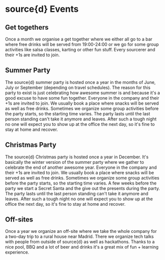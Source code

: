 # source{d} Events

## Get togethers
Once a month we organise a get together where we either all go to a bar where free drinks will be served from 19:00-24:00 or we go for some group activities like salsa classes, karting or other fun stuff. Every sourcerer and their +1s are invited to join.

## Summer Party
The source{d} summer party is hosted once a year in the months of June, July or September (depending on travel schedules). The reason for this party to exist is just celebrating how awesome summer is and because it's a good excuse to have some fun together. Everyone in the company and their +1s are invited to join. We usually book a place where snacks will be served as well as free drinks. Sometimes we organize some group activities before the party starts, so the starting time varies. The party lasts until the last person standing can't take it anymore and leaves. After such a tough night no one will expect you to show up at the office the next day, so it's fine to stay at home and recover.

## Christmas Party
The source{d} Christmas party is hosted once a year in December. It's basically the winter version of the summer party where we gather to celebrate the end of another awesome year. Everyone in the company and their +1s are invited to join. We usually book a place where snacks will be served as well as free drinks. Sometimes we organize some group activities before the party starts, so the starting time varies. A few weeks before the party we start a Secret Santa and the give out the presents during the party. The party lasts until the last person standing can't take it anymore and leaves. After such a tough night no one will expect you to show up at the office the next day, so it's fine to stay at home and recover.

## Off-sites
Once a year we organize an off-site where we take the whole company for a two-day trip to a rural house near Madrid. There we organize tech talks with people from outside of source{d} as well as hackathons. Thanks to a nice pool, BBQ and a lot of beer and drinks it's a great mix of fun + learning experience.

